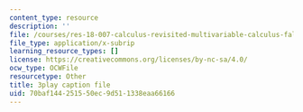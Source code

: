 ```yaml
---
content_type: resource
description: ''
file: /courses/res-18-007-calculus-revisited-multivariable-calculus-fall-2011/70baf144251550ec9d511338eaa66166_Oc3ERNBhqGo.vtt
file_type: application/x-subrip
learning_resource_types: []
license: https://creativecommons.org/licenses/by-nc-sa/4.0/
ocw_type: OCWFile
resourcetype: Other
title: 3play caption file
uid: 70baf144-2515-50ec-9d51-1338eaa66166
---
```

